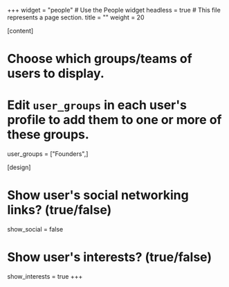 +++
widget = "people"  # Use the People widget
headless = true  # This file represents a page section.
title = ""
weight = 20

[content]
  # Choose which groups/teams of users to display.
  #   Edit `user_groups` in each user's profile to add them to one or more of these groups.
  user_groups = ["Founders",]

[design]
  # Show user's social networking links? (true/false)
  show_social = false

  # Show user's interests? (true/false)
  show_interests = true
+++
